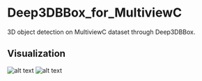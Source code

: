 # Deep3DBBox_for_MultiviewC
 3D object detection on MultiviewC dataset through Deep3DBBox.
 
## Visualization 
![alt text](https://github.com/Robert-Mar/Deep3DBox_for_MultiviewC/blob/main/results/C0.png "Visualization of Camera1")
![alt text](https://github.com/Robert-Mar/Deep3DBox_for_MultiviewC/blob/main/results/C6.png "Visualization of Camera6")
